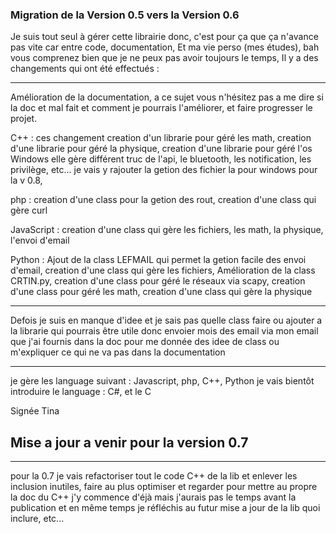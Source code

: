 ### Migration de la Version 0.5 vers la Version 0.6

Je suis tout seul à gérer cette librairie donc, c'est pour ça que ça n'avance pas vite car entre code, documentation, 
Et ma vie perso (mes études), bah vous comprenez bien que je ne peux pas avoir toujours le temps,
Il y a des changements qui ont été effectués :

----------------------------------------------------

Amélioration de la documentation, a ce sujet vous n'hésitez pas a me dire si la doc et mal fait et comment je pourrais 
l'améliorer, et faire progresser le projet.


C++ : ces changement creation d'un librarie pour géré les math, creation d'une librarie 
pour géré la physique, creation d'une librarie pour géré l'os Windows elle gère différent truc de l'api, 
le bluetooth, les notification, les privilège, etc... je vais y rajouter la getion des fichier la pour windows pour la v 0.8,


php : creation d'une class pour la getion des rout, creation d'une class qui gère curl


JavaScript : creation d'une class qui gère les fichiers, les math, la physique, l'envoi d'email


Python : Ajout de la class LEFMAIL qui permet la getion facile des envoi d'email, creation d'une class qui gère les fichiers,
Amélioration de la class CRTIN.py, creation d'une class pour géré le réseaux via scapy, creation d'une class pour géré les math, 
creation d'une class qui gère la physique

----------------------------------------------------

Defois je suis en manque d'idee et je sais pas quelle class faire ou ajouter a la librarie qui pourrais être utile donc 
envoier mois des email via mon email que j'ai fournis dans la doc pour me donnée des idee de class ou m'expliquer ce 
qui ne va pas dans la documentation

---------------------------------------------------


je gère les language suivant : Javascript, php, C++, Python
je vais bientôt introduire le language : C#, et le C


Signée Tina



## Mise a jour a venir pour la version 0.7
-------------------------------------------------------------------

pour la 0.7 je vais refactoriser tout le code C++ de la lib et enlever les inclusion inutiles, faire au plus optimiser
et regarder pour mettre au propre la doc du C++ j'y commence d'éjà mais j'aurais pas le temps avant la publication 
et en même temps je réfléchis au futur mise a jour de la lib quoi inclure, etc...